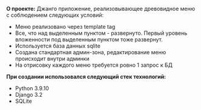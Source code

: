 **О проекте:**
Джанго приложение, реализовывающее древовидное меню с соблюдением следующих условий:
- Меню реализовано через template tag
- Все, что над выделенным пунктом - развернуто. Первый уровень вложенности под выделенным пунктом тоже развернут.
- Используется база данных sqlite
- Создана стандартная админ-зона, редактирование меню происходит внутри админки
- На отрисовку каждого меню требуется ровно 1 запрос к БД

**При создании использовался следующий стек технологий:**
- Python 3.9.10
- Django 3.2
- SQLite
